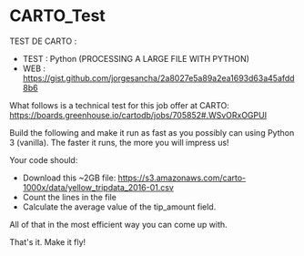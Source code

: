 # CARTO_Test

TEST DE CARTO :
   - TEST : Python (PROCESSING A LARGE FILE WITH PYTHON)
   - WEB : https://gist.github.com/jorgesancha/2a8027e5a89a2ea1693d63a45afdd8b6

What follows is a technical test for this job offer at CARTO: https://boards.greenhouse.io/cartodb/jobs/705852#.WSvORxOGPUI

Build the following and make it run as fast as you possibly can using Python 3 (vanilla). The faster it runs, the more you will impress us!

Your code should:

+ Download this ~2GB file: https://s3.amazonaws.com/carto-1000x/data/yellow_tripdata_2016-01.csv
+ Count the lines in the file
+ Calculate the average value of the tip_amount field.

All of that in the most efficient way you can come up with.

That's it. Make it fly!
